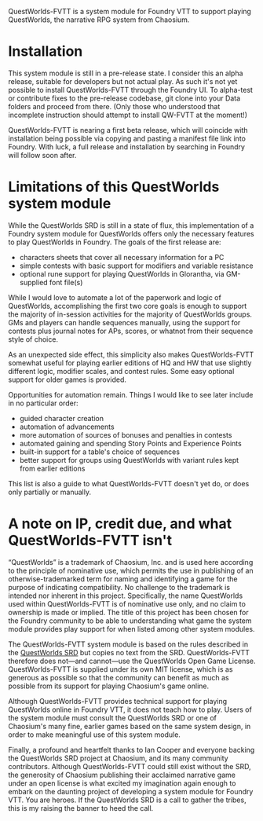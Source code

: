 QuestWorlds-FVTT is a system module for Foundry VTT to support playing QuestWorlds, the narrative RPG system from Chaosium.

# Installation

This system module is still in a pre-release state. I consider this an alpha release, suitable for developers but not actual play. As such it's not yet possible to install QuestWorlds-FVTT through the Foundry UI. To alpha-test or contribute fixes to the pre-release codebase, git clone into your Data folders and proceed from there. (Only those who understood that incomplete instruction should attempt to install QW-FVTT at the moment!)

QuestWorlds-FVTT is nearing a first beta release, which will coincide with installation being possible via copying and pasting a manifest file link into Foundry. With luck, a full release and installation by searching in Foundry will follow soon after.

# Limitations of this QuestWorlds system module

While the QuestWorlds SRD is still in a state of flux, this implementation of a Foundry system module for QuestWorlds offers only the necessary features to play QuestWorlds in Foundry. The goals of the first release are:

- characters sheets that cover all necessary information for a PC
- simple contests with basic support for modifiers and variable resistance
- optional rune support for playing QuestWorlds in Glorantha, via GM-supplied font file(s)

While I would love to automate a lot of the paperwork and logic of QuestWorlds, accomplishing the first two core goals is enough to support the majority of in-session activities for the majority of QuestWorlds groups. GMs and players can handle sequences manually, using the support for contests plus journal notes for APs, scores, or whatnot from their sequence style of choice.

As an unexpected side effect, this simplicity also makes QuestWorlds-FVTT somewhat useful for playing earlier editions of HQ and HW that use slightly different logic, modifier scales, and contest rules. Some easy optional support for older games is provided.

Opportunities for automation remain. Things I would like to see later include in no particular order:

- guided character creation
- automation of advancements
- more automation of sources of bonuses and penalties in contests
- automated gaining and spending Story Points and Experience Points
- built-in support for a table's choice of sequences
- better support for groups using QuestWorlds with variant rules kept from earlier editions

This list is also a guide to what QuestWorlds-FVTT doesn't yet do, or does only partially or manually.

# A note on IP, credit due, and what QuestWorlds-FVTT isn't

“QuestWorlds” is a trademark of Chaosium, Inc. and is used here according to the principle of nominative use, which permits the use in publishing of an otherwise-trademarked term for naming and identifying a game for the purpose of indicating compatibility. No challenge to the trademark is intended nor inherent in this project. Specifically, the name QuestWorlds used within QuestWorlds-FVTT is of nominative use only, and no claim to ownership is made or implied. The title of this project has been chosen for the Foundry community to be able to understanding what game the system module provides play support for when listed among other system modules.

The QuestWorlds-FVTT system module is based on the rules described in the [QuestWorlds SRD][qwsrd] but copies no text from the SRD. QuestWorlds-FVTT therefore does not—and cannot—use the QuestWorlds Open Game License. QuestWorlds-FVTT is supplied under its own MIT license, which is as generous as possible so that the community can benefit as much as possible from its support for playing Chaosium's game online.

Although QuestWorlds-FVTT provides technical support for playing QuestWorlds online in Foundry VTT, it does not teach how to play. Users of the system module must consult the QuestWorlds SRD or one of Chaosium's many fine, earlier games based on the same system design, in order to make meaningful use of this system module.

Finally, a profound and heartfelt thanks to Ian Cooper and everyone backing the QuestWorlds SRD project at Chaosium, and its many community contributors. Although QuestWorlds-FVTT could still exist without the SRD, the generosity of Chaosium publishing their acclaimed narrative game under an open license is what excited my imagination again enough to embark on the daunting project of developing a system module for Foundry VTT. You are heroes. If the QuestWorlds SRD is a call to gather the tribes, this is my raising the banner to heed the call.


  [qwsrd]: https://questworlds.chaosium.com
